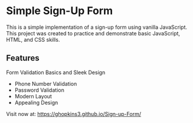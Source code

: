 <h1>Simple Sign-Up Form</h1>
<p>This is a simple implementation of a sign-up form using vanilla JavaScript. This project was created to practice and demonstrate basic JavaScript, HTML, and CSS skills.</p>

<h2>Features</h2>
<p>Form Validation Basics and Sleek Design </p>
<ul>
  <li>Phone Number Validation</li>
  <li>Password Validation</li>
  <li>Modern Layout</li>
  <li>Appealing Design</li>
</ul>

Visit now at: https://ghopkins3.github.io/Sign-up-Form/
